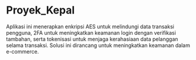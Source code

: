 # Proyek_Kepal
Aplikasi ini menerapkan enkripsi AES untuk melindungi data transaksi pengguna, 2FA untuk meningkatkan keamanan login dengan verifikasi tambahan, serta tokenisasi untuk menjaga kerahasiaan data pelanggan selama transaksi. Solusi ini dirancang untuk meningkatkan keamanan dalam e-commerce.
